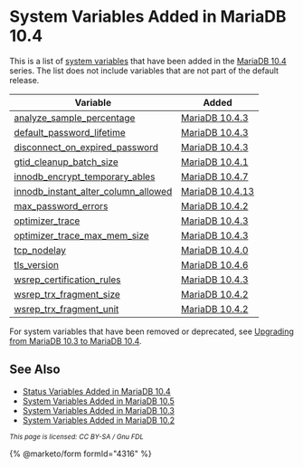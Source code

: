 # System Variables Added in MariaDB 10.4

This is a list of [system variables](../../server-system-variables.md) that have been added in the [MariaDB 10.4](https://github.com/mariadb-corporation/docs-server/blob/test/server/ha-and-performance/optimization-and-tuning/system-variables/system-and-status-variables-added-by-major-release/system-and-status-variables-added-by-major-unmaintained-release/broken-reference/README.md) series. The list does not include variables that are not part of the default release.

| Variable                                                                                                                                                     | Added                                                                                                                                                                                                                                                                                           |
| ------------------------------------------------------------------------------------------------------------------------------------------------------------ | ----------------------------------------------------------------------------------------------------------------------------------------------------------------------------------------------------------------------------------------------------------------------------------------------- |
| [analyze\_sample\_percentage](../../server-system-variables.md#analyze_sample_percentage)                                                                    | [MariaDB 10.4.3](https://app.gitbook.com/s/aEnK0ZXmUbJzqQrTjFyb/community-server/old-releases/release-notes-mariadb-10-4-series/mariadb-1043-release-notes)                                                                                                                                     |
| [default\_password\_lifetime](../../server-system-variables.md#default_password_lifetime)                                                                    | [MariaDB 10.4.3](https://app.gitbook.com/s/aEnK0ZXmUbJzqQrTjFyb/community-server/old-releases/release-notes-mariadb-10-4-series/mariadb-1043-release-notes)                                                                                                                                     |
| [disconnect\_on\_expired\_password](../../server-system-variables.md#disconnect_on_expired_password)                                                         | [MariaDB 10.4.3](https://app.gitbook.com/s/aEnK0ZXmUbJzqQrTjFyb/community-server/old-releases/release-notes-mariadb-10-4-series/mariadb-1043-release-notes)                                                                                                                                     |
| [gtid\_cleanup\_batch\_size](../../../../standard-replication/gtid.md#gtid_cleanup_batch_size)                                                               | [MariaDB 10.4.1](https://app.gitbook.com/s/aEnK0ZXmUbJzqQrTjFyb/community-server/old-releases/release-notes-mariadb-10-4-series/mariadb-1041-release-notes)                                                                                                                                     |
| [innodb\_encrypt\_temporary\_ables](../../../../../server-usage/storage-engines/innodb/innodb-system-variables.md)                                           | [MariaDB 10.4.7](https://app.gitbook.com/s/aEnK0ZXmUbJzqQrTjFyb/community-server/old-releases/release-notes-mariadb-10-4-series/mariadb-1047-release-notes)                                                                                                                                     |
| [innodb\_instant\_alter\_column\_allowed](../../../../../server-usage/storage-engines/innodb/innodb-system-variables.md#innodb_instant_alter_column_allowed) | [MariaDB 10.4.13](https://app.gitbook.com/s/aEnK0ZXmUbJzqQrTjFyb/community-server/old-releases/release-notes-mariadb-10-4-series/mariadb-10413-release-notes)                                                                                                                                   |
| [max\_password\_errors](../../server-system-variables.md#max_password_errors)                                                                                | [MariaDB 10.4.2](https://app.gitbook.com/s/aEnK0ZXmUbJzqQrTjFyb/community-server/old-releases/release-notes-mariadb-10-4-series/mariadb-1042-release-notes)                                                                                                                                     |
| [optimizer\_trace](../../server-system-variables.md#optimizer_trace)                                                                                         | [MariaDB 10.4.3](https://app.gitbook.com/s/aEnK0ZXmUbJzqQrTjFyb/community-server/old-releases/release-notes-mariadb-10-4-series/mariadb-1043-release-notes)                                                                                                                                     |
| [optimizer\_trace\_max\_mem\_size](../../server-system-variables.md#optimizer_trace_max_mem_size)                                                            | [MariaDB 10.4.3](https://app.gitbook.com/s/aEnK0ZXmUbJzqQrTjFyb/community-server/old-releases/release-notes-mariadb-10-4-series/mariadb-1043-release-notes)                                                                                                                                     |
| [tcp\_nodelay](../../server-system-variables.md#tcp_nodelay)                                                                                                 | [MariaDB 10.4.0](https://github.com/mariadb-corporation/docs-server/blob/test/server/ha-and-performance/optimization-and-tuning/system-variables/system-and-status-variables-added-by-major-release/system-and-status-variables-added-by-major-unmaintained-release/broken-reference/README.md) |
| [tls\_version](../../../../../security/securing-mariadb/securing-mariadb-encryption/data-in-transit-encryption/ssltls-system-variables.md#tls_version)       | [MariaDB 10.4.6](https://app.gitbook.com/s/aEnK0ZXmUbJzqQrTjFyb/community-server/old-releases/release-notes-mariadb-10-4-series/mariadb-1046-release-notes)                                                                                                                                     |
| [wsrep\_certification\_rules](https://app.gitbook.com/s/3VYeeVGUV4AMqrA3zwy7/reference/galera-cluster-system-variables#wsrep_certification_rules)            | [MariaDB 10.4.3](https://app.gitbook.com/s/aEnK0ZXmUbJzqQrTjFyb/community-server/old-releases/release-notes-mariadb-10-4-series/mariadb-1043-release-notes)                                                                                                                                     |
| [wsrep\_trx\_fragment\_size](https://app.gitbook.com/s/3VYeeVGUV4AMqrA3zwy7/reference/galera-cluster-system-variables#wsrep_trx_fragment_size)               | [MariaDB 10.4.2](https://app.gitbook.com/s/aEnK0ZXmUbJzqQrTjFyb/community-server/old-releases/release-notes-mariadb-10-4-series/mariadb-1042-release-notes)                                                                                                                                     |
| [wsrep\_trx\_fragment\_unit](https://app.gitbook.com/s/3VYeeVGUV4AMqrA3zwy7/reference/galera-cluster-system-variables#wsrep_trx_fragment_unit)               | [MariaDB 10.4.2](https://app.gitbook.com/s/aEnK0ZXmUbJzqQrTjFyb/community-server/old-releases/release-notes-mariadb-10-4-series/mariadb-1042-release-notes)                                                                                                                                     |

For system variables that have been removed or deprecated, see [Upgrading from MariaDB 10.3 to MariaDB 10.4](../../../../../server-management/install-and-upgrade-mariadb/upgrading/upgrading-to-unmaintained-mariadb-releases/upgrading-from-mariadb-103-to-mariadb-104.md).

## See Also

* [Status Variables Added in MariaDB 10.4](status-variables-added-in-mariadb-104.md)
* [System Variables Added in MariaDB 10.5](system-variables-added-in-mariadb-10-5.md)
* [System Variables Added in MariaDB 10.3](system-variables-added-in-mariadb-10-3.md)
* [System Variables Added in MariaDB 10.2](system-variables-added-in-mariadb-102.md)

<sub>_This page is licensed: CC BY-SA / Gnu FDL_</sub>

{% @marketo/form formId="4316" %}
